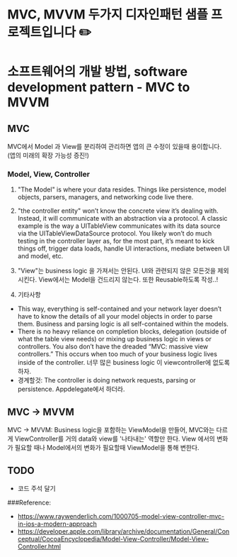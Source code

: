 # MVC, MVVM 두가지 디자인패턴 샘플 프로젝트입니다 ✏️

# 소프트웨어의 개발 방법, software development pattern - MVC to MVVM
## MVC
MVC에서 Model 과 View를 분리하여 관리하면 앱의 큰 수정이 있을때 용이합니다. (앱의 미래의 확장 가능성 증진!)
### Model, View, Controller
1. "The Model" is where your data resides. Things like persistence, model objects, parsers, managers, and networking code live there.
2. "the controller entity" won’t know the concrete view it’s dealing with. Instead, it will communicate with an abstraction via a protocol. A classic example is the way a UITableView communicates with its data source via the UITableViewDataSource protocol. You likely won’t do much testing in the controller layer as, for the most part, it’s meant to kick things off, trigger data loads, handle UI interactions, mediate between UI and model, etc.
3. "View"는 business logic 을 가져서는 안된다. UI와 관련되지 않은 모든것을 제외시킨다. View에서는 Model을 건드리지 않는다. 또한 Reusable하도록 작성..!

4. 기타사항
- This way, everything is self-contained and your network layer doesn’t have to know the details of all your model objects in order to parse them. Business and parsing logic is all self-contained within the models.
- There is no heavy reliance on completion blocks, delegation (outside of what the table view needs) or mixing up business logic in views or controllers. You also don’t have the dreaded “MVC: massive view controllers.” This occurs when too much of your business logic lives inside of the controller. 너무 많은 business logic 이 viewcontroller에 없도록 하자.
- 경계할것: The controller is doing network requests, parsing or persistence. Appdelegate에서 하더라.

## MVC -> MVVM
MVC -> MVVM: Business logic을 포함하는 ViewModel을 만들어, MVC와는 다르게 ViewController를 거의 data와 view를 '나타내는' 역할만 한다.
View 에서의 변화가 필요할 때나 Model에서의 변화가 필요할때 ViewModel을 통해 변한다.

## TODO
- 코드 주석 달기

###Reference: 
- https://www.raywenderlich.com/1000705-model-view-controller-mvc-in-ios-a-modern-approach
- https://developer.apple.com/library/archive/documentation/General/Conceptual/CocoaEncyclopedia/Model-View-Controller/Model-View-Controller.html
